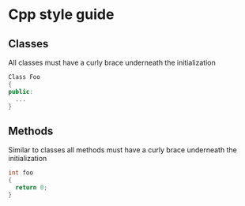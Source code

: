 # Cpp style guide

## Classes
All classes must have a curly brace underneath the initialization

```c++
Class Foo 
{
public:
  ...
}
```

## Methods
Similar to classes all methods must have a curly brace underneath the initialization

```c++
int foo 
{
  return 0;
}
```

